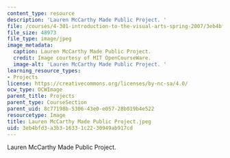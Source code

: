 ```yaml
---
content_type: resource
description: 'Lauren McCarthy Made Public Project. '
file: /courses/4-301-introduction-to-the-visual-arts-spring-2007/3eb4bfd3a3b316331c2230949ab917cd_LaurenMcCarthyMadePublicProject.jpeg
file_size: 48973
file_type: image/jpeg
image_metadata:
  caption: Lauren McCarthy Made Public Project.
  credit: Image courtesy of MIT OpenCourseWare.
  image-alt: 'Lauren McCarthy Made Public Project. '
learning_resource_types:
- Projects
license: https://creativecommons.org/licenses/by-nc-sa/4.0/
ocw_type: OCWImage
parent_title: Projects
parent_type: CourseSection
parent_uid: 8c77198b-5306-43e0-e057-28b019b4e522
resourcetype: Image
title: Lauren McCarthy Made Public Project.jpeg
uid: 3eb4bfd3-a3b3-1633-1c22-30949ab917cd
---
```

Lauren McCarthy Made Public Project. 